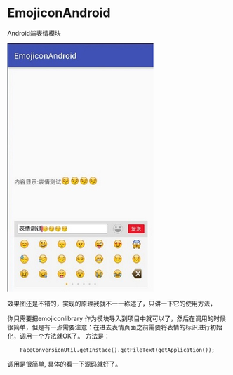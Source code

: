 # EmojiconAndroid
Android端表情模块

![Screen](/emojicon_effect.jpg)

效果图还是不错的，实现的原理我就不一一称述了，只讲一下它的使用方法，


你只需要把emojiconlibrary 作为模块导入到项目中就可以了，然后在调用的时候很简单，但是有一点需要注意：在进去表情页面之前需要将表情的标识进行初始化，调用一个方法就OK了。
方法是： 

		FaceConversionUtil.getInstace().getFileText(getApplication());  
	
调用是很简单, 具体的看一下源码就好了。